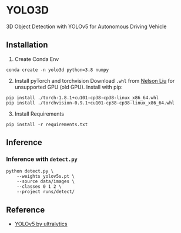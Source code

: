 # YOLO3D
3D Object Detection with YOLOv5 for Autonomous Driving Vehicle

## Installation
1. Create Conda Env
```
conda create -n yolo3d python=3.8 numpy
```
2. Install pyTorch and torchvision
Download `.whl` from [Nelson Liu](https://cs.stanford.edu/~nfliu/files/pytorch/whl/torch_stable.html) for unsupported GPU (old GPU). Install with pip:
```
pip install ./torch-1.8.1+cu101-cp38-cp38-linux_x86_64.whl
pip install ./torchvision-0.9.1+cu101-cp38-cp38-linux_x86_64.whl
```
3. Install Requirements
```
pip install -r requirements.txt
```

## Inference
### Inference with `detect.py`
```
python detect.py \
    --weights yolov5s.pt \
    --source data/images \
    --classes 0 1 2 \
    --project runs/detect/
```

## Reference
- [YOLOv5 by ultralytics](https://github.com/ultralytics/yolov5)